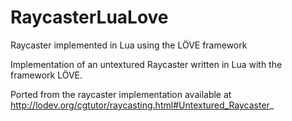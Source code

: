 # RaycasterLuaLove
Raycaster implemented in Lua using the LÖVE framework

Implementation of an untextured Raycaster written in Lua with the framework LÖVE.

Ported from the raycaster implementation available at http://lodev.org/cgtutor/raycasting.html#Untextured_Raycaster_
